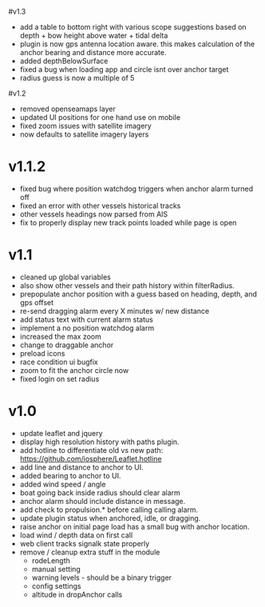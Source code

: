 #v1.3

* add a table to bottom right with various scope suggestions based on depth + bow height above water + tidal delta
* plugin is now gps antenna location aware.  this makes calculation of the anchor bearing and distance more accurate.
* added depthBelowSurface
* fixed a bug when loading app and circle isnt over anchor target
* radius guess is now a multiple of 5

#v1.2

* removed openseamaps layer
* updated UI positions for one hand use on mobile
* fixed zoom issues with satellite imagery
* now defaults to satellite imagery layers

# v1.1.2

* fixed bug where position watchdog triggers when anchor alarm turned off
* fixed an error with other vessels historical tracks
* other vessels headings now parsed from AIS
* fix to properly display new track points loaded while page is open

# v1.1

* cleaned up global variables
* also show other vessels and their path history within filterRadius.
* prepopulate anchor position with a guess based on heading, depth, and gps offset
* re-send dragging alarm every X minutes w/ new distance
* add status text with current alarm status
* implement a no position watchdog alarm
* increased the max zoom
* change to draggable anchor
* preload icons
* race condition ui bugfix
* zoom to fit the anchor circle now
* fixed login on set radius

# v1.0

* update leaflet and jquery
* display high resolution history with paths plugin.
* add hotline to differentiate old vs new path: https://github.com/iosphere/Leaflet.hotline
* add line and distance to anchor to UI.
* added bearing to anchor to UI.
* added wind speed / angle
* boat going back inside radius should clear alarm
* anchor alarm should include distance in message.
* add check to propulsion.* before calling calling alarm.
* update plugin status when anchored, idle, or dragging.
* raise anchor on initial page load has a small bug with anchor location.
* load wind / depth data on first call
* web client tracks signalk state properly
* remove / cleanup extra stuff in the module
  * rodeLength
  * manual setting
  * warning levels - should be a binary trigger
  * config settings
  * altitude in dropAnchor calls